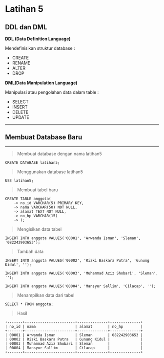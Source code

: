 # **Latihan 5**
## **DDL dan DML**

**DDL (Data Definition Language)**

Mendefinisikan struktur database :
 - CREATE
 - RENAME
 - ALTER
 - DROP

**DML(Data Manipulation Language)**

 Manipulasi atau pengolahan data dalam table :

 - SELECT
 - INSERT
 - DELETE
 - UPDATE

---
## Membuat Database Baru
---
> Membuat database dengan nama latihan5
```
CREATE DATABASE latihan5;
```

> Menggunakan database latihan5
```
USE latihan5;
```


> Membuat tabel baru
```
CREATE TABLE anggota(
    -> no_id VARCHAR(5) PRIMARY KEY,
    -> nama VARCHAR(50) NOT NULL,
    -> alamat TEXT NOT NULL,
    -> no_hp VARCHAR(15)
    -> );
```

> Mengisikan data tabel

```
INSERT INTO anggota VALUES('00001', 'Arwanda Isman', 'Sleman', '082242903653');
```
> Tambah data
```
INSERT INTO anggota VALUES('00002', 'Rizki Baskara Putra', 'Gunung Kidul', '');

INSERT INTO anggota VALUES('00003', 'Muhammad Aziz Shobari', 'Sleman', '');

INSERT INTO anggota VALUES('00004', 'Mansyur Sallim', 'Cilacap', '');
```

> Menampilkan data dari tabel
```
SELECT * FROM anggota;
```

> Hasil

```
+-------+-----------------------+--------------+--------------+
| no_id | nama                  | alamat       | no_hp        |
+-------+-----------------------+--------------+--------------+
| 00001 | Arwanda Isman         | Sleman       | 082242903653 |
| 00002 | Rizki Baskara Putra   | Gunung Kidul |              |
| 00003 | Muhammad Aziz Shobari | Sleman       |              |
| 00004 | Mansyur Sallim        | Cilacap      |              |
+-------+-----------------------+--------------+--------------+

```





